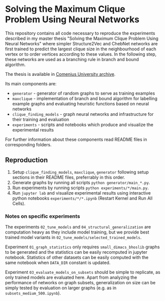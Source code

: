 # Solving the Maximum Clique Problem Using Neural Networks

This repository contains all code necessary to reproduce the experiments described
in my master thesis "Solving the Maximum Clique Problem Using Neural Networks" where simpler
Structure2Vec and ChebNet networks are first trained to predict the largest clique size in the
neighbourhood of each vertex or to order vertices according to these values. In the following step,
these networks are used as a branching rule in branch and bound algorithm.

The thesis is available in [Comenius University archive](http://www.dcs.fmph.uniba.sk/diplomovky/registracia/Detail.php?id=445).

Its main components are:
* `generator` - generator of random graphs to serve as training examples
* `maxclique` - implementation of branch and bound algorithm for labelling example graphs and
evaluating heuristic functions based on neural networks
* `clique_finding_models` - graph neural networks and infrastructure for their training and
evaluation
* `experiments` - scripts and notebooks which produce and visualize the experimental results

For further information about these components read README files in corresponding folders.

## Reproduction
1. Setup `clique_finding_models`, `maxclique`, `generator` following setup sections in their 
README files, preferrably in this order.
2. Generate graphs by running all scripts `python generator/main_*.py`.
3. Run experiments by running scripts `python experiments/*/main.py`.
4. Run `jupyter lab` and visualize experimental results using interactive python notebooks
`experiments/*/*.ipynb` (Restart Kernel and Run All Cells).


### Notes on specific experiments
The experiments `02_tune_models` and `04_structural_generalization` are computation heavy
as they include model training, but we provide best trained model variants in
`02_tune_models/selected_trained_models`. 

Experiment `01_graph_statistics` only requires `small_dimacs_bhoslib` graphs 
to be generated and the statistics can be easily recomputed in jupyter notebook.
Statistics of other datasets can be easily computed with the same notebook when `DATA_DIR`
constant is updated.

Experiment `03_evaluate_models_on_subsets` should be simple to replicate, as only trained models
are evaluated here. Apart from analyzing the performance of networks on graph subsets,
generalization on size can be simply tested by evaluation on larger graphs 
(e.g. as in `subsets_medium_500.ipynb`).
